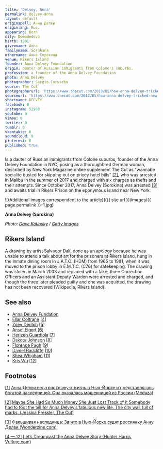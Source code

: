 ```yaml
---
title: 'Delvey, Anna'
permalink: delvey-anna
layout: default
originspell: Анна Делви
originlang: Rus.
appearing: Born
city: Domodedovo
birth: 1991
givenname: Anna
familyname: Sorokina
othername: Анна Сорокина
venue: Rikers Island
founder: Anna Delvey Foundation
origin: dauter of Russian immigrants from Colone's suburbs,
profession: a founder of the Anna Delvey Foundation
photo: Anna Delvey
photographer: Sergio Corvacho
source: The Cut
photographerurl: 'https://www.thecut.com/2018/05/how-anna-delvey-tricked-new-york.html'
sourceurl: 'https://www.thecut.com/2018/05/how-anna-delvey-tricked-new-york.html'
shortname: DELVEY
facebook: 0
instagram: 52900
youtube: 0
vimeo: 0
twitter: 0
tumblr: 0
vkontakte: 0
soundcloud: 0
pinterest: 0
published: true
---
```


<!---
To edit top block see
icon "Meta Data"
on right menu
Full edit instructions
indexmod.gq/edit
-->

Is a dauter of Russian immigrants from Colone suburbs, founder of the Anna Delvey Foundation in NYC, posing as a thoroughbred German woman, described by New York Magazine online supplement The Cut as "wannabe socialite busted for skipping out on pricey hotel bills" <span id="a2">[\[2\]](#f2)</span>, who was arrested in Malibu in the summer of 2017 and charged with six charges as thefts and their attempts. Since October 2017, Anna Delvey (Sorokina) was arrested <span id="a3">[\[3\]](#f3)</span> and awaits trial in Rikers Prison on the eponymous island near New York.

![(Additional images correspondent to the article)]({{ site.url }}/images/{{ page.permalink }}-1.jpg)

**Anna Delvey (Sorokina)**

*Photo: [Dave Kotinsky](https://www.thecut.com/2018/06/anna-delvey-posts-instagram-from-rikers-island.html?fbclid=IwAR18oiZrMU2C_KKYY96IrvJZ6CFw5_xyBSaYlWaSkZfvUVLtJ7DZu6YMJQM) / [Getty Images](https://www.thecut.com/2018/06/anna-delvey-posts-instagram-from-rikers-island.html?fbclid=IwAR18oiZrMU2C_KKYY96IrvJZ6CFw5_xyBSaYlWaSkZfvUVLtJ7DZu6YMJQM)*


## Rikers Island

A drawing by artist Salvador Dalí, done as an apology because he was unable to attend a talk about art for the prisoners at Rikers Island, hung in the inmate dining room in J.A.T.C. (HDM) from 1965 to 1981, when it was moved to the prison lobby in E.M.T.C. (C76) for safekeeping. The drawing was stolen in March 2003 and replaced with a fake; three Correction Officers and an Assistant Deputy Warden were arrested and charged, and though the three later pleaded guilty and one was acquitted, the drawing has not been recovered (Wikipedia, Rikers Island).

## See also

+ [Anna Delvey Fundation](anna-delvey-fundation)
+ [Ellar Coltrane](coltrane-ellar) <span id="a4">[\[4\]](#f4)</span>
+ [Zoey Deutch](deutch-zoey) <span id="a4">[\[5\]](#f4)</span>
+ [Ansel Elgort](elgort-ansel) <span id="a4">[\[6\]](#f4)</span>
+ [Herizen Guardiola](guardiola-herizen) <span id="a4">[\[7\]](#f4)</span>
+ [Dakota Johnson](johnson-dakota) <span id="a4">[\[8\]](#f4)</span>
+ [Florence Pugh](pugh-florence) <span id="a4">[\[9\]](#f4)</span>
+ [Daniel Radcliffe](radcliffe-daniel) <span id="a4">[\[10\]](#f4)</span>
+ [Shea Whigham](whigham-shea) <span id="a4">[\[11\]](#f4)</span>
+ [Kris Wu](wu-kris) <span id="a4">[\[12\]](#f4)</span>

## Footnotes

[[1]](#a1) <span id="f1"></span> [Анна Делви вела роскошную жизнь в Нью-Йорке и представлялась богатой наследницей. Она оказалась мошенницей из России (Meduza)](https://meduza.io/feature/2018/06/03/anna-delvi-vela-roskoshnuyu-zhizn-v-nyu-yorke-sredi-znamenitostey-i-predstavlyalas-bogatoy-naslednitsey-ona-okazalas-moshennitsey-iz-rossii)

[[2]](#a2) <span id="f2"></span> [Maybe She Had So Much Money She Just Lost Track of It Somebody had to foot the bill for Anna Delvey’s fabulous new life. The city was full of marks. (Jessica Pressler, The Cut)](https://www.thecut.com/2018/05/how-anna-delvey-tricked-new-york.html)

[[3]](#a3) <span id="f3"></span> [Фальшивая наследница:
За что в Нью-Йорке судят россиянку Анну Делви (Wonderzine.com)](https://www.wonderzine.com/wonderzine/life/life/242349-anna-delvey)

[[4 — 12]](#a4) <span id="f4"></span> [Let’s Dreamcast the Anna Delvey Story (Hunter Harris, Vulture.com)](http://www.vulture.com/2018/05/anna-delvey-scammer-movie-dream-cast.html)

